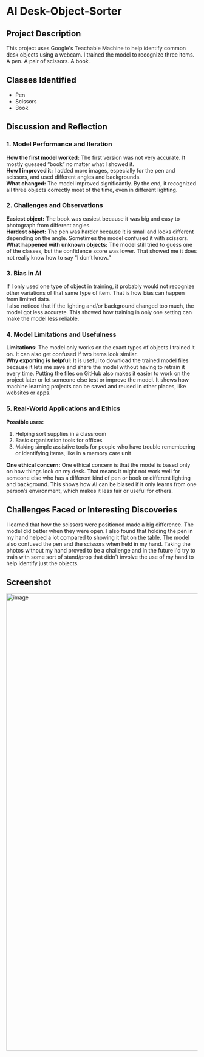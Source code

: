 # AI Desk-Object-Sorter

## Project Description  
This project uses Google's Teachable Machine to help identify common desk objects using a webcam. I trained the model to recognize three items. A pen. A pair of scissors. A book.

## Classes Identified  
* Pen  
* Scissors  
* Book  

## Discussion and Reflection  

### 1. Model Performance and Iteration  
**How the first model worked:** The first version was not very accurate. It mostly guessed “book” no matter what I showed it.  
**How I improved it:** I added more images, especially for the pen and scissors, and used different angles and backgrounds.  
**What changed:** The model improved significantly. By the end, it recognized all three objects correctly most of the time, even in different lighting.

### 2. Challenges and Observations  
**Easiest object:** The book was easiest because it was big and easy to photograph from different angles.  
**Hardest object:** The pen was harder because it is small and looks different depending on the angle. Sometimes the model confused it with scissors.  
**What happened with unknown objects:** The model still tried to guess one of the classes, but the confidence score was lower. That showed me it does not really know how to say “I don’t know.”

### 3. Bias in AI  
If I only used one type of object in training, it probably would not recognize other variations of that same type of item. That is how bias can happen from limited data.  
I also noticed that if the lighting and/or background changed too much, the model got less accurate. This showed how training in only one setting can make the model less reliable.

### 4. Model Limitations and Usefulness  
**Limitations:** The model only works on the exact types of objects I trained it on. It can also get confused if two items look similar.  
**Why exporting is helpful:** It is useful to download the trained model files because it lets me save and share the model without having to retrain it every time. Putting the files on GitHub also makes it easier to work on the project later or let someone else test or improve the model. It shows how machine learning projects can be saved and reused in other places, like websites or apps.

### 5. Real-World Applications and Ethics  
**Possible uses:**  
1. Helping sort supplies in a classroom  
2. Basic organization tools for offices  
3. Making simple assistive tools for people who have trouble remembering or identifying items, like in a memory care unit  

**One ethical concern:** One ethical concern is that the model is based only on how things look on my desk. That means it might not work well for someone else who has a different kind of pen or book or different lighting and background. This shows how AI can be biased if it only learns from one person’s environment, which makes it less fair or useful for others.

## Challenges Faced or Interesting Discoveries  
I learned that how the scissors were positioned made a big difference. The model did better when they were open. I also found that holding the pen in my hand helped a lot compared to showing it flat on the table. The model also confused the pen and the scissors when held in my hand. Taking the photos without my hand proved to be a challenge and in the future I'd try to train with some sort of stand/prop that didn't involve the use of my hand to help identify just the objects. 

## Screenshot  
<img width="1204" alt="image" src="https://github.com/user-attachments/assets/4a4d50e2-e7f2-4364-b284-197afe3df67e" />

